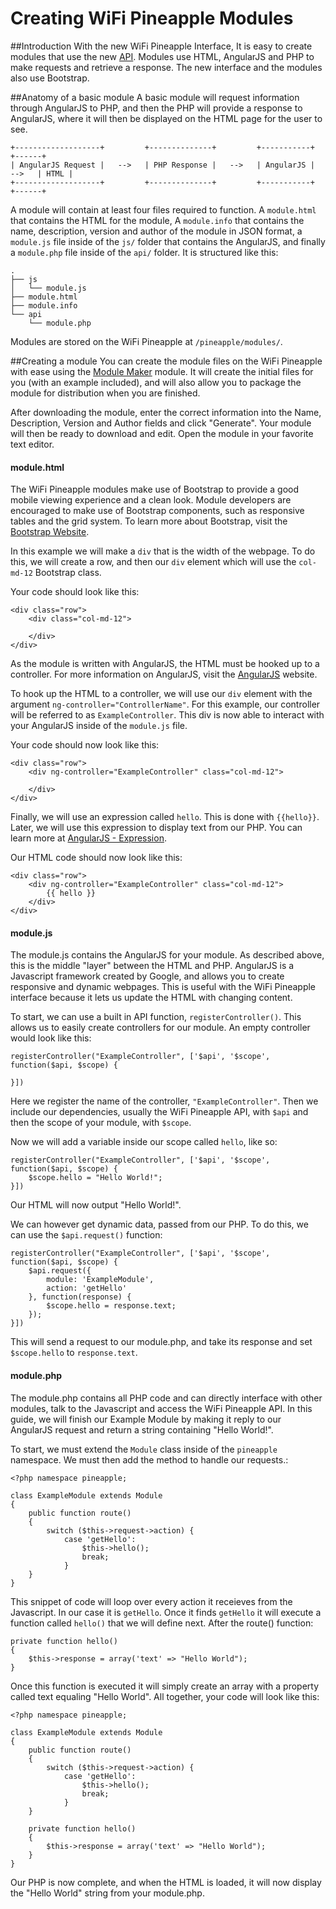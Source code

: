 # Creating WiFi Pineapple Modules

##Introduction
With the new WiFi Pineapple Interface, It is easy to create modules that use the new [API](api.md).
Modules use HTML, AngularJS and PHP to make requests and retrieve a response. The new interface and the modules also use Bootstrap.


##Anatomy of a basic module
A basic module will request information through AngularJS to PHP, and then the PHP will provide a response to AngularJS, where it will then be displayed on the HTML page for the user to see.

```
+-------------------+         +--------------+         +-----------+         +------+
| AngularJS Request |   -->   | PHP Response |   -->   | AngularJS |   -->   | HTML |
+-------------------+         +--------------+         +-----------+         +------+
```

A module will contain at least four files required to function. A `module.html` that contains the HTML for the module, A `module.info` that contains the name, description, version and author of the module in JSON format, a `module.js` file inside of the `js/` folder that contains the AngularJS, and finally a `module.php` file inside of the `api/` folder. It is structured like this:
```
.
├── js
│   └── module.js
├── module.html
├── module.info
└── api
    └── module.php
```

Modules are stored on the WiFi Pineapple at `/pineapple/modules/`.

##Creating a module
You can create the module files on the WiFi Pineapple with ease using the [Module Maker](https://www.wifipineapple.com/modules) module. It will create the initial files for you (with an example included), and will also allow you to package the module for distribution when you are finished.

After downloading the module, enter the correct information into the Name, Description, Version and Author fields and click "Generate". Your module will then be ready to download and edit. Open the module in your favorite text editor.

#### module.html
The WiFi Pineapple modules make use of Bootstrap to provide a good mobile viewing experience and a clean look. Module developers are encouraged to make use of Bootstrap components, such as responsive tables and the grid system. To learn more about Bootstrap, visit the [Bootstrap Website](https://getbootstrap.com).

In this example we will make a `div` that is the width of the webpage. To do this, we will create a row, and then our `div` element which will use the `col-md-12` Bootstrap class.

Your code should look like this:
```
<div class="row">
    <div class="col-md-12">

    </div>
</div>
```

As the module is written with AngularJS, the HTML must be hooked up to a controller. For more information on AngularJS, visit the [AngularJS](https://angularjs.org) website.

To hook up the HTML to a controller, we will use our `div` element with the argument `ng-controller="ControllerName"`. For this example, our controller will be referred to as `ExampleController`. This div is now able to interact with your AngularJS inside of the `module.js` file.

Your code should now look like this:
```
<div class="row">
    <div ng-controller="ExampleController" class="col-md-12">

    </div>
</div>
```

Finally, we will use an expression called `hello`. This is done with `{{hello}}`. Later, we will use this expression to display text from our PHP. You can learn more at [AngularJS - Expression](https://docs.angularjs.org/guide/expression).

Our HTML code should now look like this:
```
<div class="row">
    <div ng-controller="ExampleController" class="col-md-12">
        {{ hello }}
    </div>
</div>
```

#### module.js
The module.js contains the AngularJS for your module. As described above, this is the middle "layer" between the HTML and PHP. AngularJS is a Javascript framework created by Google, and allows you to create responsive and dynamic webpages. This is useful with the WiFi Pineapple interface because it lets us update the HTML with changing content.

To start, we can use a built in API function, `registerController()`. This allows us to easily create controllers for our module. An empty controller would look like this:
```
registerController("ExampleController", ['$api', '$scope', function($api, $scope) {

}])
```
Here we register the name of the controller, `"ExampleController"`. Then we include our dependencies, usually the WiFi Pineapple API, with `$api` and then the scope of your module, with `$scope`.

Now we will add a variable inside our scope called `hello`, like so:
```
registerController("ExampleController", ['$api', '$scope', function($api, $scope) {
    $scope.hello = "Hello World!";
}])
```

Our HTML will now output "Hello World!".

We can however get dynamic data, passed from our PHP. To do this, we can use the `$api.request()` function:
```
registerController("ExampleController", ['$api', '$scope', function($api, $scope) {
    $api.request({
        module: 'ExampleModule',
        action: 'getHello'
    }, function(response) {
        $scope.hello = response.text;
    });
}])
```
This will send a request to our module.php, and take its response and set `$scope.hello` to `response.text`.

#### module.php
The module.php contains all PHP code and can directly interface with other modules, talk to the Javascript and access the WiFi Pineapple API. In this guide, we will finish our Example Module by making it reply to our AngularJS request and return a string containing "Hello World!".

To start, we must extend the `Module` class inside of the `pineapple` namespace. We must then add the method to handle our requests.:
```
<?php namespace pineapple;

class ExampleModule extends Module
{
    public function route()
    {
        switch ($this->request->action) {
            case 'getHello':
                $this->hello();
                break;
            }
    }
}
```

This snippet of code will loop over every action it receieves from the Javascript. In our case it is `getHello`. Once it finds `getHello` it will execute a function called `hello()` that we will define next. After the route() function:
```
private function hello()
{
    $this->response = array('text' => "Hello World");
}
```

Once this function is executed it will simply create an array with a property called text equaling "Hello World". All together, your code will look like this:
```
<?php namespace pineapple;

class ExampleModule extends Module
{
    public function route()
    {
        switch ($this->request->action) {
            case 'getHello':
                $this->hello();
                break;
            }
    }

    private function hello()
    {
        $this->response = array('text' => "Hello World");
    }
}
```
Our PHP is now complete, and when the HTML is loaded, it will now display the "Hello World" string from your module.php.
